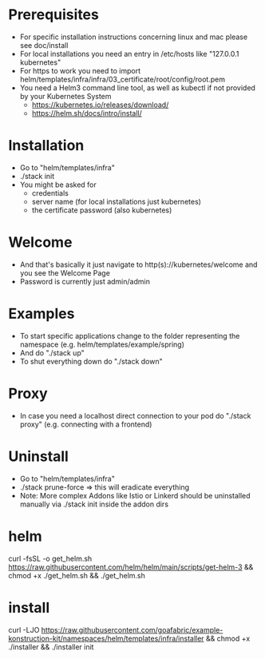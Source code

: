 # Prerequisites
- For specific installation instructions concerning linux and mac please see doc/install
- For local installations you need an entry in /etc/hosts like "127.0.0.1 kubernetes"
- For https to work you need to import helm/templates/infra/infra/03_certificate/root/config/root.pem
- You need a Helm3 command line tool, as well as kubectl if not provided by your Kubernetes System
  - https://kubernetes.io/releases/download/
  - https://helm.sh/docs/intro/install/

# Installation
- Go to "helm/templates/infra"
- ./stack init
- You might be asked for
  - credentials
  - server name (for local installations just kubernetes)
  - the certificate password (also kubernetes)

# Welcome
- And that's basically it just navigate to http(s)://kubernetes/welcome and you see the Welcome Page
- Password is currently just admin/admin

# Examples
- To start specific applications change to the folder representing the namespace (e.g. helm/templates/example/spring)
- And do "./stack up" 
- To shut everything down do "./stack down"

# Proxy
- In case you need a localhost direct connection to your pod do "./stack proxy" (e.g. connecting with a frontend)

# Uninstall
- Go to "helm/templates/infra"
- ./stack prune-force => this will eradicate everything
- Note: More complex Addons like Istio or Linkerd should be uninstalled manually via ./stack init inside the addon dirs

# helm
curl -fsSL -o get_helm.sh https://raw.githubusercontent.com/helm/helm/main/scripts/get-helm-3 && chmod +x ./get_helm.sh && ./get_helm.sh

# install
curl -LJO https://raw.githubusercontent.com/goafabric/example-konstruction-kit/namespaces/helm/templates/infra/installer && chmod +x ./installer && ./installer init


